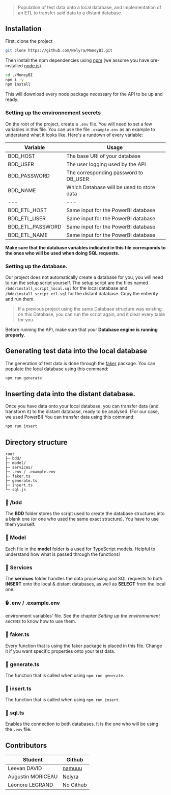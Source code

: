 > Population of test data onto a local database, and Implementation of an ETL to transfer said data to a distant database.

## Installation

First, clone the project 

```bash
git clone https://github.com/Nelyra/MoneyBI.git
```

Then install the npm dependencies using [npm](https://www.npmjs.com/) (we assume you have pre-installed [node.js](https://nodejs.org/)).

```bash
cd ./MoneyBI
npm i -y
npm install
```

This will download every node package necessary for the API to be up and ready.

### Setting up the environnement secrets

On the root of the project, create a `.env` file. You will need to set a few variables in this file. You can use the file `.example.env` as an example to understand what it looks like. Here's a rundown of every variable:

| Variable | Usage |
| --- | --- |
| BDD_HOST | The base URI of your database |
| BDD_USER | The user logging used by the API |
| BDD_PASSWORD | The corresponding password to DB_USER |
| BDD_NAME | Which Database will be used to store data |
| --- | --- |
| BDD_ETL_HOST | Same input for the PowerBI database |
| BDD_ETL_USER | Same input for the PowerBI database |
| BDD_ETL_PASSWORD | Same input for the PowerBI database |
| BDD_ETL_NAME | Same input for the PowerBI database |

**Make sure that the database variables indicated in this file corresponds to the ones who will be used when doing SQL requests.**

### Setting up the database.

Our project does not automatically create a database for you, you will need to run the setup script yourself.
The setup script are the files named `/bdd/install_script_local.sql` for the local database and `/bdd/install_script_etl.sql` for the distant database. Copy the entierity and run them.

> If a previous project using the same Database structure was existing on this Database, you can run the script again, and it clear every table for you.

Before running the API, make sure that your **Database engine is running properly**.

## Generating test data into the local database

The generation of test data is done through the [faker](https://fakerjs.dev/) package.
You can populate the local database using this command:

```bash
npm run generate
```

## Inserting data into the distant database.

Once you have data onto your local database, you can transfer data (and transform it) to the distant database, ready to be analysed. (For our case, we used PowerBI)
You can transfer data using this command:

```bash
npm run insert
```

## Directory structure

```
root
├─ bdd/
├─ model/
├─ services/
├─ .env / .example.env
├─ faker.ts
├─ generate.ts
├─ insert.ts
└─ sql.js
```

### 📁 /bdd

The **BDD** folder stores the script used to create the database structures into a blank one (or one who used the same exact structure). You have to use them yourself.

### 📁 Model

Each file in the **model** folder is a used for TypeScript models. Helpful to understand how what is passed through the functions!

### 📁 Services

The **services** folder handles the data processing and SQL requests to both **INSERT** onto the local & distant databases, as well as **SELECT** from the local one.

### 🔒 .env / .example.env

environment variables' file. See the chapter *Setting up the environnement secrets* to know how to use them.

### 📄 faker.ts

Every function that is using the faker package is placed in this file. Change it if you want specific properties onto your test data.

### 📄 generate.ts

The function that is called when using `npm run generate`.

### 📄 insert.ts

The function that is called when using `npm run insert`.

### 📄 sql.ts

Enables the connection to both databases. It is the one who will be using the `.env` file.

## Contributors

| Student | Github |
| --- | --- |
| Leevan DAVID | [namuuu](https://github.com/namuuu) |
| Augustin MORICEAU | [Nelyra](https://github.com/Nelyra) |
| Léonore LEGRAND | No Github |
